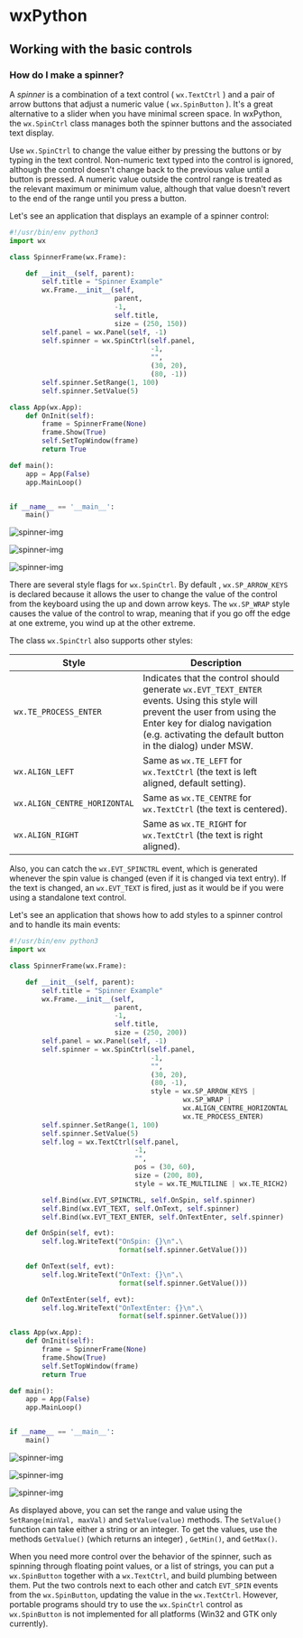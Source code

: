 # wxPython

## Working with the basic controls

### How do I make a spinner?

A *spinner* is a combination of a text control ( `wx.TextCtrl` ) and a 
pair of arrow buttons that adjust a numeric value ( `wx.SpinButton` ). 
It's a great alternative to a slider when you have minimal screen space. 
In wxPython, the `wx.SpinCtrl` class manages both the spinner buttons 
and the associated text display.

Use `wx.SpinCtrl` to change the value either by pressing the buttons or 
by typing in the text control. Non-numeric text typed into the control 
is ignored, although the control doesn't change back to the previous 
value until a button is pressed. A numeric value outside the control 
range is treated as the relevant maximum or minimum value, although that 
value doesn't revert to the end of the range until you press a button.

Let's see an application that displays an example of a spinner control:

```python
#!/usr/bin/env python3
import wx

class SpinnerFrame(wx.Frame):

    def __init__(self, parent):
        self.title = "Spinner Example"
        wx.Frame.__init__(self, 
                          parent, 
                          -1, 
                          self.title, 
                          size = (250, 150))
        self.panel = wx.Panel(self, -1)
        self.spinner = wx.SpinCtrl(self.panel, 
                                   -1, 
                                   "", 
                                   (30, 20), 
                                   (80, -1))
        self.spinner.SetRange(1, 100)
        self.spinner.SetValue(5)

class App(wx.App):
    def OnInit(self):
        frame = SpinnerFrame(None)
        frame.Show(True)
        self.SetTopWindow(frame)
        return True

def main():
    app = App(False)
    app.MainLoop()


if __name__ == '__main__':
    main()
```

![spinner-img](files/31-wxpython-basic-controls-make-spinner-a.png)

![spinner-img](files/31-wxpython-basic-controls-make-spinner-b.png)

![spinner-img](files/31-wxpython-basic-controls-make-spinner-c.png)

There are several style flags for `wx.SpinCtrl`. By default
, `wx.SP_ARROW_KEYS` is declared because it allows the user to change 
the value of the control from the keyboard using the up and down arrow 
keys. The `wx.SP_WRAP` style causes the value of the control to wrap, 
meaning that if you go off the edge at one extreme, you wind up at the 
other extreme.

The class `wx.SpinCtrl` also supports other styles:

Style | Description
----- | -----------
`wx.TE_PROCESS_ENTER` | Indicates that the control should generate `wx.EVT_TEXT_ENTER` events. Using this style will prevent the user from using the Enter key for dialog navigation (e.g. activating the default button in the dialog) under MSW.
`wx.ALIGN_LEFT` | Same as `wx.TE_LEFT` for `wx.TextCtrl` (the text is left aligned, default setting).
`wx.ALIGN_CENTRE_HORIZONTAL` | Same as `wx.TE_CENTRE` for `wx.TextCtrl` (the text is centered).
`wx.ALIGN_RIGHT` | Same as `wx.TE_RIGHT` for `wx.TextCtrl` (the text is right aligned).

Also, you can catch the `wx.EVT_SPINCTRL` event, which is generated 
whenever the spin value is changed (even if it is changed via text 
entry). If the text is changed, an `wx.EVT_TEXT` is fired, just as it 
would be if you were using a standalone text control.

Let's see an application that shows how to add styles to a spinner 
control and to handle its main events:

```python
#!/usr/bin/env python3
import wx

class SpinnerFrame(wx.Frame):

    def __init__(self, parent):
        self.title = "Spinner Example"
        wx.Frame.__init__(self, 
                          parent, 
                          -1, 
                          self.title, 
                          size = (250, 200))
        self.panel = wx.Panel(self, -1)
        self.spinner = wx.SpinCtrl(self.panel, 
                                   -1, 
                                   "", 
                                   (30, 20), 
                                   (80, -1), 
                                   style = wx.SP_ARROW_KEYS | 
                                           wx.SP_WRAP | 
                                           wx.ALIGN_CENTRE_HORIZONTAL | 
                                           wx.TE_PROCESS_ENTER)
        self.spinner.SetRange(1, 100)
        self.spinner.SetValue(5)
        self.log = wx.TextCtrl(self.panel, 
                               -1, 
                               "", 
                               pos = (30, 60), 
                               size = (200, 80), 
                               style = wx.TE_MULTILINE | wx.TE_RICH2)

        self.Bind(wx.EVT_SPINCTRL, self.OnSpin, self.spinner)
        self.Bind(wx.EVT_TEXT, self.OnText, self.spinner)
        self.Bind(wx.EVT_TEXT_ENTER, self.OnTextEnter, self.spinner)

    def OnSpin(self, evt):
        self.log.WriteText("OnSpin: {}\n".\
                           format(self.spinner.GetValue()))

    def OnText(self, evt):
        self.log.WriteText("OnText: {}\n".\
                           format(self.spinner.GetValue()))

    def OnTextEnter(self, evt):
        self.log.WriteText("OnTextEnter: {}\n".\
                           format(self.spinner.GetValue()))

class App(wx.App):
    def OnInit(self):
        frame = SpinnerFrame(None)
        frame.Show(True)
        self.SetTopWindow(frame)
        return True

def main():
    app = App(False)
    app.MainLoop()


if __name__ == '__main__':
    main()
```

![spinner-img](files/31-wxpython-basic-controls-make-spinner-d.png)

![spinner-img](files/31-wxpython-basic-controls-make-spinner-e.png)

![spinner-img](files/31-wxpython-basic-controls-make-spinner-f.png)

As displayed above, you can set the range and value using 
the `SetRange(minVal, maxVal)` and `SetValue(value)` methods. 
The `SetValue()` function can take either a string or an integer. To get 
the values, use the methods `GetValue()` (which returns an integer)
, `GetMin()`, and `GetMax()`.

When you need more control over the behavior of the spinner, such as 
spinning through floating point values, or a list of strings, you can 
put a `wx.SpinButton` together with a `wx.TextCtrl`, and build plumbing 
between them. Put the two controls next to each other and 
catch `EVT_SPIN` events from the `wx.SpinButton`, updating the value in 
the `wx.TextCtrl`. However, portable programs should try to 
use the `wx.SpinCtrl` control as `wx.SpinButton` is not implemented for 
all platforms (Win32 and GTK only currently).
